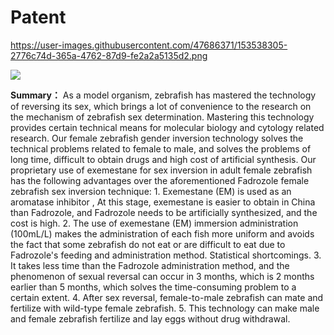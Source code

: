# Patent
https://user-images.githubusercontent.com/47686371/153538305-2776c74d-365a-4762-87d9-fe2a2a5135d2.png

![](https://user-images.githubusercontent.com/47686371/153538305-2776c74d-365a-4762-87d9-fe2a2a5135d2.png)

**Summary：** As a model organism, zebrafish has mastered the technology of reversing its sex, which brings a lot of convenience to the research on the mechanism of zebrafish sex determination. Mastering this technology provides certain technical means for molecular biology and cytology related research. Our female zebrafish gender inversion technology solves the technical problems related to female to male, and solves the problems of long time, difficult to obtain drugs and high cost of artificial synthesis.
Our proprietary use of exemestane for sex inversion in adult female zebrafish has the following advantages over the aforementioned Fadrozole female zebrafish sex inversion technique: 1. Exemestane (EM) is used as an aromatase inhibitor , At this stage, exemestane is easier to obtain in China than Fadrozole, and Fadrozole needs to be artificially synthesized, and the cost is high. 2. The use of exemestane (EM) immersion administration (100mL/L) makes the administration of each fish more uniform and avoids the fact that some zebrafish do not eat or are difficult to eat due to Fadrozole's feeding and administration method. Statistical shortcomings. 3. It takes less time than the Fadrozole administration method, and the phenomenon of sexual reversal can occur in 3 months, which is 2 months earlier than 5 months, which solves the time-consuming problem to a certain extent. 4. After sex reversal, female-to-male zebrafish can mate and fertilize with wild-type female zebrafish. 5. This technology can make male and female zebrafish fertilize and lay eggs without drug withdrawal.

